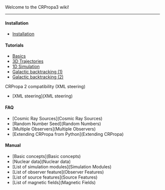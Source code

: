 Welcome to the CRPropa3 wiki!

***
#### Installation
 * [Installation](Installation)

#### Tutorials
 * [Basics](http://nbviewer.ipython.org/github/CRPropa/CRPropa3-notebooks/blob/master/basics/basics.ipynb)
 * [3D Trajectories](http://nbviewer.ipython.org/github/CRPropa/CRPropa3-notebooks/blob/master/trajectories/trajectories.ipynb)
 * [1D Simulation](http://nbviewer.ipython.org/github/CRPropa/CRPropa3-notebooks/blob/master/sim1D/sim1D.ipynb)
 * [Galactic backtracking (1)](http://nbviewer.ipython.org/github/CRPropa/CRPropa3-notebooks/blob/master/galactic_backtracking/galactic_backtracking.ipynb)
 * [Galactic backtracking (2)](http://nbviewer.ipython.org/github/CRPropa/CRPropa3-notebooks/blob/master/galactic_trajectories/galactic_trajectories.ipynb)

CRPropa 2 compatibility (XML steering)
 * [XML steering](XML steering)

#### FAQ
 * [Cosmic Ray Sources](Cosmic Ray Sources)
 * [Random Number Seed](Random Numbers)
 * [Multiple Observers](Multiple Observers)
 * [Extending CRPropa from Python](Extending CRPropa)

#### Manual
 * [Basic concepts](Basic concepts)
 * [Nuclear data](Nuclear data)
 * [List of simulation modules](Simulation Modules)
 * [List of observer feature](Observer Features)
 * [List of source features](Source Features)
 * [List of magnetic fields](Magnetic Fields)